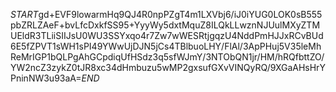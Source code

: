 $START$gd+EVF9lowarmHq9QJ4R0npPZgT4m1LXVbj6/iJ0iYUG0LOK0sB555pbZRLZAeF+bvLfcDxkfSS95+YyyWy5dxtMquZ8ILQkLLwznNJUulMXyZTMUEldR3TLiiSIIJsU0WU3SSYxqo4r7Zw7wWESRtjgqzU4NddPmHJJxRCvBUd6E5fZPVT1sWH1sPI49YWwUjDJN5jCs4TBlbuoLHY/FlAl/3ApPHuj5V35leMhReMrIGP1bQLPgAhGCpdiqUfHSdz3q5sfWJmY/3NTObQN1jr/HM/hRQfbttZO/YW2ncZ3zykZ0tJR8xc34dHmbuzu5wMP2gxsufGXvVINQyRQ/9XGaAHsHrYPninNW3u93aA=$END$